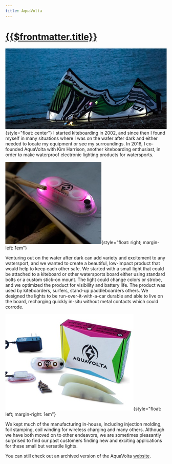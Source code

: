 ```yaml
---
title: AquaVolta
---
```

# [{{$frontmatter.title}}][1]

![beach](/images/aqua-volta/beach-crop.jpg){style="float: center"}
I started kiteboarding in 2002, and since then I found myself in many situations where I was on the wafer after dark and either needed to locate my equipment or see my surroundings.   In 2016, I co-founded AquaVolta with Kim Harrison, another kiteboarding enthusiast, in order to make waterproof electronic lighting products for watersports.  

![driftwood](/images/aqua-volta/driftwood.jpg){style="float: right; margin-left: 1em"}

Venturing out on the water after dark can add variety and excitement to any watersport, and we wanted to create a beautiful, low-impact product that would help to keep each other safe.  We started with a small light that could be attached to a kiteboard or other watersports board either using standard bolts or a custom stick-on mount.  The light could change colors or strobe, and we optimized the product for visibility and battery life.  The product was used by kiteboarders, surfers, stand-up paddleboarders others.  We designed the lights to be run-over-it-with-a-car durable and able to live on the board, recharging quickly in-situ without metal contacts which could corrode.  

![product](/images/aqua-volta/prod.jpg){style="float: left; margin-right: 1em"}

We kept much of the manufacturing in-house, including injection molding, foil stamping, coil winding for wireless charging and many others.  Although we have both moved on to other endeavors, we are sometimes pleasantly surprised to find our past customers finding new and exciting applications for these small but versatile lights. 

You can still check out an archived version of the AquaVolta [website][1].

[1]: http://aquavolta-archive.weebly.com/
